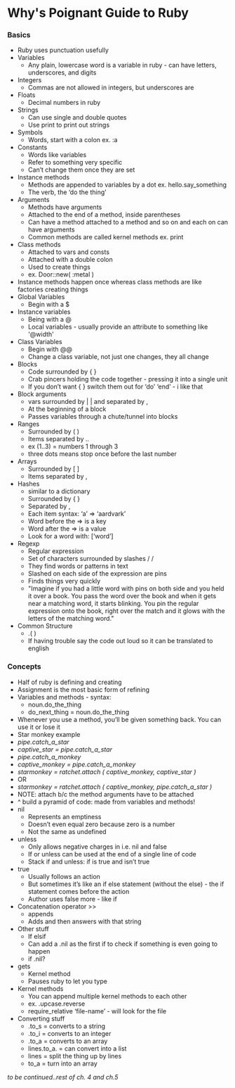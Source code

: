 # Why's Poignant Guide to Ruby

### Basics
* Ruby uses punctuation usefully
* Variables
   * Any plain, lowercase word is a variable in ruby - can have letters, underscores, and digits
* Integers
   * Commas are not allowed in integers, but underscores are
* Floats
   * Decimal numbers in ruby
* Strings
   * Can use single and double quotes
   * Use print to print out strings
* Symbols
   * Words, start with a colon ex. :a
* Constants
   * Words like variables
   * Refer to something very specific
   * Can’t change them once they are set
* Instance methods
   * Methods are appended to variables by a dot ex. hello.say_something
   * The verb, the ‘do the thing’
* Arguments
   * Methods have arguments
   * Attached to the end of a method, inside parentheses
   * Can have a method attached to a method and so on and each on can have arguments
   * Common methods are called kernel methods ex. print
* Class methods
   * Attached to vars and consts
   * Attached with a double colon
   * Used to create things
   * ex. Door::new( :metal )
* Instance methods happen once whereas class methods are like factories creating things
* Global Variables
   * Begin with a $
* Instance variables
   * Being with a @
   * Local variables - usually provide an attribute to something like '\@width'
* Class Variables
   * Begin with @@
   * Change a class variable, not just one changes, they all change
* Blocks
   * Code surrounded by { }
   * Crab pincers holding the code together - pressing it into a single unit
   * If you don’t want { } switch them out for ‘do’ ‘end’ - i like that
* Block arguments
   * vars surrounded by | | and separated by ,
   * At the beginning of a block
   * Passes variables through a chute/tunnel into blocks
* Ranges
   * Surrounded by ( )
   * Items separated by ..
   * ex (1..3) = numbers 1 through 3
   * three dots means stop once before the last number
* Arrays
   * Surrounded by [ ]
   * Items separated by ,
* Hashes
   * similar to a dictionary
   * Surrounded by { }
   * Separated by ,
   * Each item syntax:  ‘a’ => ‘aardvark’
   * Word before the => is a key
   * Word after the => is a value
   * Look for a word with: <HashName>[‘word’]
* Regexp
   * Regular expression
   * Set of characters surrounded by slashes /  /
   * They find words or patterns in text
   * Slashed on each side of the expression are pins
   * Finds things very quickly
   * "Imagine if you had a little word with pins on both side and you held it over a book. You pass the word over the book and when it gets near a matching word, it starts blinking. You pin the regular expression onto the book, right over the match and it glows with the letters of the matching word."
* Common Structure
   * <variable>.<method>( <method arguments> )
   * If having trouble say the code out loud so it can be translated to english
### Concepts
   * Half of ruby is defining and creating
   * Assignment is the most basic form of refining
   * Variables and methods - syntax:
      * noun.do_the_thing
      * do_next_thing  = noun.do_the_thing
   * Whenever you use a method, you’ll be given something back. You can use it or lose it
   * Star monkey example
   * _pipe.catch_a_star_
   * _captive_star = pipe.catch_a_star_
   * _pipe.catch_a_monkey_
   * _captive_monkey = pipe.catch_a_monkey_
   * _starmonkey = ratchet.attach ( captive_monkey, captive_star )_
   * OR
   * _starmonkey = ratchet.attach ( captive_monkey, pipe.catch_a_star )_
   * NOTE: attach b/c the method arguments have to be attached
   * ^ build a pyramid of code: made from variables and methods!
* nil
   * Represents an emptiness
   * Doesn’t even equal zero because zero is a number
   * Not the same as undefined
* unless
   * Only allows negative charges in i.e. nil and false
   * If or unless can be used at the end of a single line of code
   * Stack if and unless: if <this> is true and <that> isn’t true
* true
   * Usually follows an action
   * But sometimes it’s like an if else statement (without the else) - the if statement comes before the action
   * Author uses false more - like if <something has not happened yet> <do something to make it happen>
* Concatenation operator >>
   * appends
   * Adds and then answers with that string
* Other stuff
   * If elsif
   * Can add a .nil as the first if to check if something is even going to happen
   * if <thing>.nil?
* gets
   * Kernel method
   * Pauses ruby to let you type
* Kernel methods
   * You can append multiple kernel methods to each other
   * ex. <thing>.upcase.reverse
   * require_relative ‘file-name’ - will look for the file
* Converting stuff
   * .to_s = converts to a string
   * .to_i = converts to an integer
   * .to_a = converts to an array
   * lines.to_a. = can convert into a list
   * lines = split the thing up by lines
   * to_a = turn into an array

_to be continued..rest of ch. 4 and ch.5_
